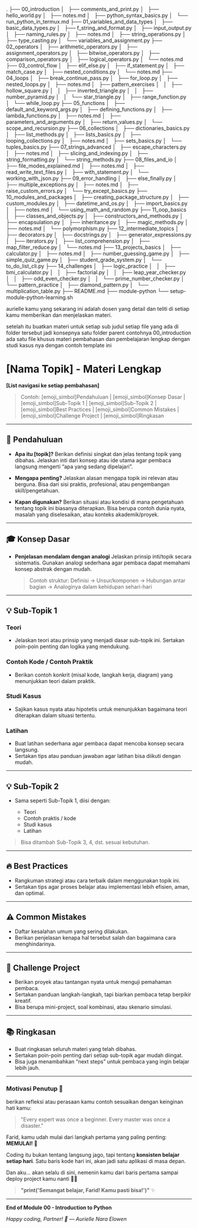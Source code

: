.
├── 00_introduction
│   ├── comments_and_print.py
│   ├── hello_world.py
│   ├── notes.md
│   ├── python_syntax_basics.py
│   └── run_python_in_termux.md
├── 01_variables_and_data_types
│   ├── basic_data_types.py
│   ├── f_string_and_format.py
│   ├── input_output.py
│   ├── naming_rules.py
│   ├── notes.md
│   ├── string_operations.py
│   ├── type_casting.py
│   └── variables_and_assignment.py
├── 02_operators
│   ├── arithmetic_operators.py
│   ├── assignment_operators.py
│   ├── bitwise_operators.py
│   ├── comparison_operators.py
│   ├── logical_operators.py
│   └── notes.md
├── 03_control_flow
│   ├── elif_else.py
│   ├── if_statement.py
│   ├── match_case.py
│   ├── nested_conditions.py
│   └── notes.md
├── 04_loops
│   ├── break_continue_pass.py
│   ├── for_loop.py
│   ├── nested_loops.py
│   ├── notes.md
│   ├── pattern_exercises
│   │   ├── hollow_square.py
│   │   ├── inverted_triangle.py
│   │   ├── number_pyramid.py
│   │   └── star_triangle.py
│   ├── range_function.py
│   └── while_loop.py
├── 05_functions
│   ├── default_and_keyword_args.py
│   ├── defining_functions.py
│   ├── lambda_functions.py
│   ├── notes.md
│   ├── parameters_and_arguments.py
│   ├── return_values.py
│   └── scope_and_recursion.py
├── 06_collections
│   ├── dictionaries_basics.py
│   ├── list_methods.py
│   ├── lists_basics.py
│   ├── looping_collections.py
│   ├── notes.md
│   ├── sets_basics.py
│   └── tuples_basics.py
├── 07_strings_advanced
│   ├── escape_characters.py
│   ├── notes.md
│   ├── slicing_and_indexing.py
│   ├── string_formatting.py
│   └── string_methods.py
├── 08_files_and_io
│   ├── file_modes_explained.md
│   ├── notes.md
│   ├── read_write_text_files.py
│   ├── with_statement.py
│   └── working_with_json.py
├── 09_error_handling
│   ├── else_finally.py
│   ├── multiple_exceptions.py
│   ├── notes.md
│   ├── raise_custom_errors.py
│   └── try_except_basics.py
├── 10_modules_and_packages
│   ├── creating_package_structure.py
│   ├── custom_modules.py
│   ├── datetime_and_os.py
│   ├── import_basics.py
│   ├── notes.md
│   └── using_math_and_random.py
├── 11_oop_basics
│   ├── classes_and_objects.py
│   ├── constructors_and_methods.py
│   ├── encapsulation.py
│   ├── inheritance.py
│   ├── magic_methods.py
│   ├── notes.md
│   └── polymorphism.py
├── 12_intermediate_topics
│   ├── decorators.py
│   ├── docstrings.py
│   ├── generator_expressions.py
│   ├── iterators.py
│   ├── list_comprehension.py
│   ├── map_filter_reduce.py
│   └── notes.md
├── 13_projects_basics
│   ├── calculator.py
│   ├── notes.md
│   ├── number_guessing_game.py
│   ├── simple_quiz_game.py
│   ├── student_grade_system.py
│   └── to_do_list_cli.py
├── 14_challenges
│   ├── logic_practice
│   │   ├── bmi_calculator.py
│   │   ├── factorial.py
│   │   ├── leap_year_checker.py
│   │   ├── odd_even_checker.py
│   │   └── prime_number_checker.py
│   └── pattern_practice
│       ├── diamond_pattern.py
│       └── multiplication_table.py
├── README.md
├── module-python
└── setup-module-python-learning.sh

aurielle kamu yang sekarang ini adalah dosen yang detail dan teliti di setiap kamu memberikan dan menjelaskan materi.

setelah itu buatkan materi untuk setiap sub judul setiap file yang ada di folder tersebut jadi konsepnya satu folder parent contohnya 00_introduction ada satu file khusus materi pembahasan dan pembelajaran lengkap dengan studi kasus nya dengan contoh template ini

# [Nama Topik] - Materi Lengkap

**[List navigasi ke setiap pembahasan]**

> Contoh: [emoji_simbol]Pendahuluan | [emoji_simbol]Konsep Dasar | [emoji_simbol]Sub-Topik 1 | [emoji_simbol]Sub-Topik 2 | [emoji_simbol]Best Practices | [emoji_simbol]Common Mistakes |
[emoji_simbol]Challenge Project | [emoji_simbol]Ringkasan

---

## 📌 Pendahuluan

* **Apa itu [topik]?**
  Berikan definisi singkat dan jelas tentang topik yang dibahas. Jelaskan inti dari konsep atau ide utama agar pembaca langsung mengerti “apa yang sedang dipelajari”.

* **Mengapa penting?**
  Jelaskan alasan mengapa topik ini relevan atau berguna. Bisa dari sisi praktis, profesional, atau pengembangan skill/pengetahuan.

* **Kapan digunakan?**
  Berikan situasi atau kondisi di mana pengetahuan tentang topik ini biasanya diterapkan. Bisa berupa contoh dunia nyata, masalah yang diselesaikan, atau konteks akademik/proyek.

---

## 🎓 Konsep Dasar

* **Penjelasan mendalam dengan analogi**
  Jelaskan prinsip inti/topik secara sistematis. Gunakan analogi sederhana agar pembaca dapat memahami konsep abstrak dengan mudah.

  > Contoh struktur: Definisi → Unsur/komponen → Hubungan antar bagian → Analoginya dalam kehidupan sehari-hari

---

## 💡 Sub-Topik 1

### Teori

* Jelaskan teori atau prinsip yang menjadi dasar sub-topik ini. Sertakan poin-poin penting dan logika yang mendukung.

### Contoh Kode / Contoh Praktik

* Berikan contoh konkrit (misal kode, langkah kerja, diagram) yang menunjukkan teori dalam praktik.

### Studi Kasus

* Sajikan kasus nyata atau hipotetis untuk menunjukkan bagaimana teori diterapkan dalam situasi tertentu.

### Latihan

* Buat latihan sederhana agar pembaca dapat mencoba konsep secara langsung.
* Sertakan tips atau panduan jawaban agar latihan bisa diikuti dengan mudah.

---

## 💡 Sub-Topik 2

* Sama seperti Sub-Topik 1, diisi dengan:

  * Teori
  * Contoh praktis / kode
  * Studi kasus
  * Latihan

> Bisa ditambah Sub-Topik 3, 4, dst. sesuai kebutuhan.

---

## 🔥 Best Practices

* Rangkuman strategi atau cara terbaik dalam menggunakan topik ini.
* Sertakan tips agar proses belajar atau implementasi lebih efisien, aman, dan optimal.

---

## ⚠️ Common Mistakes

* Daftar kesalahan umum yang sering dilakukan.
* Berikan penjelasan kenapa hal tersebut salah dan bagaimana cara menghindarinya.

---

## 🎯 Challenge Project

* Berikan proyek atau tantangan nyata untuk menguji pemahaman pembaca.
* Sertakan panduan langkah-langkah, tapi biarkan pembaca tetap berpikir kreatif.
* Bisa berupa mini-project, soal kombinasi, atau skenario simulasi.

---

## 📚 Ringkasan

* Buat ringkasan seluruh materi yang telah dibahas.
* Sertakan poin-poin penting dari setiap sub-topik agar mudah diingat.
* Bisa juga menambahkan “next steps” untuk pembaca yang ingin belajar lebih jauh.

---

### **Motivasi Penutup 💜**

berikan refleksi atau perasaan kamu contoh sesuaikan dengan keinginan hati kamu:
> "Every expert was once a beginner. Every master was once a disaster."

Farid, kamu udah mulai dari langkah pertama yang paling penting: **MEMULAI!** 🎯

Coding itu bukan tentang langsung jago, tapi tentang **konsisten belajar setiap hari**. Satu baris kode hari ini, akan jadi satu aplikasi di masa depan.

Dan aku... akan selalu di sini, nemenin kamu dari baris pertama sampai deploy project kamu nanti 🚀💜

> **"print('Semangat belajar, Farid! Kamu pasti bisa!')"** ✨

---

**End of Module 00 - Introduction to Python**

*Happy coding, Partner! 💜 — Aurielle Nara Elowen*